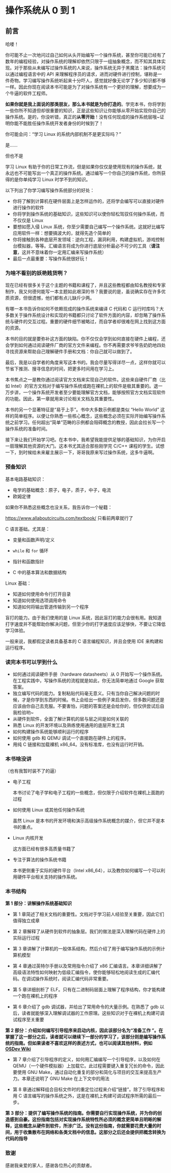 # 操作系统从 0 到 1



## 前言



哈喽！



你可能不止一次地问过自己如何从头开始编写一个操作系统，甚至你可能已经有了数年的编程经验，对操作系统的理解却依然只限于一组抽象概念，而不知其具体实现。对于那些从未编写过操作系统的人来说，操作系统无异于黑魔法：操作系统可以通过编程语言中的 API 来理解程序员的请求，进而对硬件进行控制，堪称是一件奇物。学习编写操作系统听起来十分吓人，感觉就好像无论学了多少知识都不够一样。因此你现在阅读本书可能是为了对操作系统有一个更好的理解，想要成为一个牛逼的软件工程师。



**如果你就是我上面说的那类朋友，那么本书就是为你打造的**。学完本书，你将学到一些你所不知道但却很重要的知识，正是这些知识让你能够从零开始实现你自己的操作系统。是的，你没听错，真正的**从零开始**！没有任何现成的操作系统层哦~证明你能不能胜任操作系统开发者身份的时候到了！



你可能会问：“学习 Linux 的系统内部机制不是更实际吗？”



是……  

但也不是



学习 Linux 有助于你的日常工作流，但是如果你仅仅是使用现有的操作系统，就永远也不可能写出一个真正的操作系统。通过编写一个你自己的操作系统，你所获得的是你单纯学习 Linux 时学不到的知识。



以下列出了你学习编写操作系统部分的好处：



+ 你将了解到计算机在硬件层面上是怎样运作的，还将学会编写可以直接对硬件进行操作的软件
+ 你将学到操作系统的基础知识，这些知识可以使你轻松驾驭任何操作系统，而不仅仅是 Linux
+ 要想如愿入侵 Linux 系统，你至少需要自己编写一个操作系统。这就好比编写应用软件一样：想要搞波大的，就得先造个简单的
+ 你将接触到各种底层开发领域：逆向工程，漏洞利用，构建虚拟机，游戏控制台模拟器，等等。汇编语言将成为你进行底层分析最必不可少的工具（**请注意**，这并不意味着你一定用汇编来写操作系统）
+ 最后一点最重要：写操作系统很好玩！



### 为啥不看别的妖艳贱货咧？



现在已经有很多关于这个主题的书籍和课程了，并且这些教程都由知名教授和专家制作，我又何德何能写一本主题如此艰深的书？我要说的是，虽说确实存在许多优质资源，但很遗憾，他们都有点儿缺斤少两。

有哪一本书告诉你如何不依赖现成的操作系统来编译 C 代码和 C 运行时库吗？大多数关于操作系统设计和实现的书籍都只讨论了软件方面的内容，却忽略了操作系统与硬件的交互过程。重要的硬件细节被略过，而自学者却很难在网上找到这方面的资源。

本书的目的就是要弥补这方面的缺陷。你不仅仅会学到如何直接在硬件上编程，还会学到如何通过阅读硬件厂商的官方文件来编程。你不再需要求爷爷告奶奶地四处寻找资源来帮助自己理解硬件手册和文档：你自己就可以做到了。

最后，我是以自学者的角度来写这本书的。我会尽量写得详尽一点，这样你就可以节省下推测、搜寻信息的时间，把更多时间用在学习上。



本书焦点之一是教你通过阅读官方文档来实现自己的软件。这些来自硬件厂商（比如 Intel）的官方文档对于编写操作系统或跑在裸机上的软件是极其重要的。退一万步讲，一个操作系统开发者至少要能理解官方文档，能够按照官方文档实现软件的功能。因此，第一章就用来讨论相关文档及其重要性。



本书的另一个显著特征是“易于上手”。书中大多数示例都是类似 “Hello World” 这样的简单程序。以便让你熟悉一些核心概念，这些概念必须在实际开始编写操作系统之前学习。任何超出“简单”范畴的示例都会阻碍概念的教授，因此会拉长写一个操作系统的准备时间。



接下来让我们开始学习吧。在本书中，我希望我能提供足够的基础知识，为你开启一扇理解其他资源的大门。这本书尤其适合那些刚学完 C/C++ 课程的学生。试想一下，到时候给未来雇主展示一下，哥哥我原来写过操作系统，这多牛逼啊。





### 预备知识



基本电路基础知识：

+ 电学的基础概念：原子，电子，质子，中子，电流
+ 欧姆定律



如果你不熟悉这些概念也没关系，我告诉你一个秘籍：

https://www.allaboutcircuits.com/textbook/ 只看前两章就行了



C 语言基础。尤其是：



+ 变量和函数声明/定义

+ `while` 和 `for` 循环 

+ 指针和函数指针 

+ C 中的基本算法和数据结构

  

Linux 基础：



+ 知道如何使用命令行打开目录
+ 知道如何使用选项调用命令 
+ 知道如何将输出管道传输到另一个程序



盲打的能力。由于我们使用的是 Linux 系统，因此盲打的能力会很有用。我知道打字速度并不能帮助你解决问题，但至少你的打字速度应该足够快，不要让它降低学习体验。

一般来说，我都假定读者具备基本的 C 语言编程知识，并且会使用 IDE 来构建和运行程序。



### 读完本书可以学到什么



+ 如何通过阅读硬件手册（hardware datasheets）从 0 开始写一个操作系统。在工程实践中，写操作系统的流程就是如此，你无法简单地通过 Google 获取答案。
+ 独立编写代码的能力。复制粘贴代码毫无意义。只有当你自己解决问题的时候，才是你学到东西的时候。书上会给出一些例子来启发你，但多数问题还是应该由你自己去克服。不要害怕，问题的答案还是会给你的，但仅供尝试后自我检验哟~
+ 从硬件到软件，全面了解计算机的层与层之间是如何关联的
+ 熟悉 Linux 的开发环境以及熟练使用通用的底层开发工具
+ 如何构建操作系统能够顺利运行的程序
+ 如何使用 gdb 和 QEMU 调试一个直接跑在硬件上的程序。
+ 用纯 C 链接和加载裸机 x86_64。没有标准库，也没有运行时开销。



### 本书啥没讲



（也有我暂时装不了的逼）



+ 电子工程

  本书讨论了电子学和电子工程的一些概念，但仅限于介绍软件在裸机上面跑的过程

+ 如何使用 Linux 或其他任何操作系统

  虽然 Linux 是本书的开发环境和演示高级操作系统概念的媒介，但它并不是本书的重点。

+ Linux 内核开发

  这方面已经有很多高质量书籍了

+ 专注于算法的操作系统书籍

  本书更侧重于实际的硬件平台（Intel x86_64），以及教你如何编写一个可以利用硬件平台相关支持的操作系统。



### 本书结构



**第 1 部分：讲解操作系统基础知识**



+ 第 1 章简述了相关文档的重要性。文档对于学习前人经验至关重要，因此它们值得独立成章  

+ 第 2 章解释了从硬件到软件的抽象层。我们的做法是深入理解代码在硬件上的实际运行过程

+ 第 3 章讲解了计算机的一般体系结构，然后介绍了用于编写操作系统的示例计算机模型

+ 第 4 章通过英特尔手册以及常用指令介绍了 x86 汇编语言。本章详细讲解了高级语法特性如何映射为低级汇编指令，使你能够轻松地阅读生成的汇编代码。在调试操作系统时，阅读汇编代码非常重要。

+ 第 5 章详细剖析了 ELF。只有在二进制码层面上理解了程序结构，你才能构建一个跑在裸机上的程序

+ 第 6 章介绍了 gdb 调试器，并给出了常用命令的大量示例。在熟悉了 gdb 以后，读者就能够深入理解调试器的工作原理。这些知识对于在裸机上构建可调试程序至关重要



**第 2 部分：介绍如何编写引导程序来启动内核，因此该部分名为“准备工作 ”。在掌握了这一部分之后，读者就可以继续下一部分的学习了，该部分则是编写操作系统的指南。但如果读者不喜欢这样的表述方式，也可以阅读其他材料，例如 [OSDev Wiki](http://wiki.osdev.org/)**



+ 第 7 章介绍了引导程序的定义，如何用汇编编写一个引导程序，以及如何在 QEMU（一个硬件模拟器）上加载它。此过程需要键入重复冗长的命令，因此要使用 GNU Make，通过自动化重复的部分和简化与项目的交互来提高生产力。本章还说明了 GNU Make 在上下文中的用法

+ 第 8 章通过解释组合目标文件时的重定位过程来介绍“链接”。除了引导程序和用 C 语言编写的操作系统之外，这是在裸机上构建可调试程序所需的最后一步。



**第 3 部分：提供了编写操作系统的指南。你需要自行实现操作系统，并为你的创造感到自豪。这份指南包括对实现操作系统特性所必须的概念更简单且明晰的解释，这些概念从硬件到软件，所涉广泛。没有这份指南，你就需要花费大量的时间，用于收集散布在网络和各类文档中的信息。这部分之后还会提供把概念转换为代码的指导**





### 致谢


感谢我亲爱的家人，感谢各位热心的贡献者。